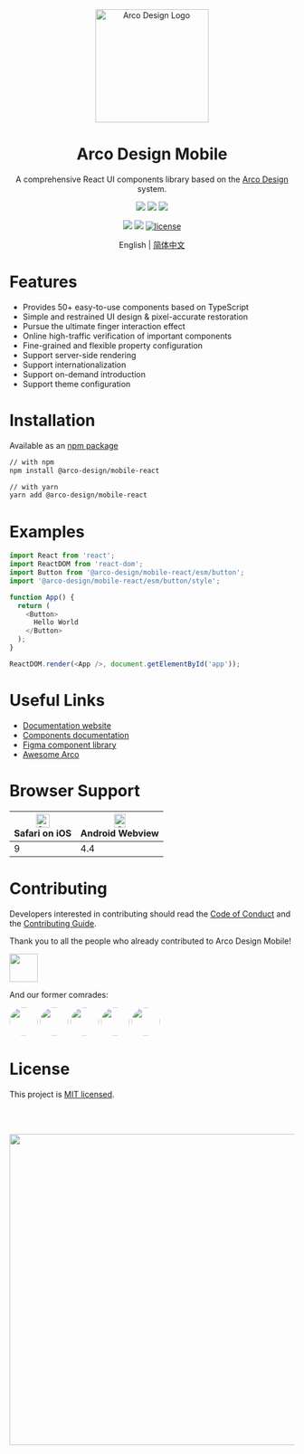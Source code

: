 <div align="center">
    <a href="https://arco.design/mobile/react" target="_blank">
        <img alt="Arco Design Logo" width="200" src="https://avatars.githubusercontent.com/u/64576149?s=200&v=4"/>
    </a>
</div>
<div align="center">
    <h1>Arco Design Mobile</h1>
</div>

<div align="center">

A comprehensive React UI components library based on the [Arco Design](https://arco.design/mobile/react) system.

![](https://img.shields.io/badge/-Less-%23CC6699?style=flat-square&logo=less&logoColor=ffffff)
![](https://img.shields.io/badge/-Typescript-blue?logo=typescript&logoColor=white)
![](https://img.shields.io/badge/-React.js-blue?logo=react&logoColor=white)


![](https://img.shields.io/npm/v/@arco-design/mobile-react.svg?style=flat-square)
![](https://img.shields.io/npm/dm/@arco-design/mobile-react.svg?style=flat-square)
[![license](https://img.shields.io/badge/license-MIT-blue.svg)](https://github.com/arco-design/arco-design-mobile/blob/main/LICENSE)

</div>

<div align="center">

English | [简体中文](./README.zh-CN.md)

</div>

# Features

- Provides 50+ easy-to-use components based on TypeScript
- Simple and restrained UI design & pixel-accurate restoration
- Pursue the ultimate finger interaction effect
- Online high-traffic verification of important components
- Fine-grained and flexible property configuration
- Support server-side rendering
- Support internationalization
- Support on-demand introduction
- Support theme configuration


# Installation

Available as an [npm package](https://www.npmjs.com/package/@arco-design/mobile-react)

```bash
// with npm
npm install @arco-design/mobile-react

// with yarn
yarn add @arco-design/mobile-react
```

# Examples

```typescript
import React from 'react';
import ReactDOM from 'react-dom';
import Button from '@arco-design/mobile-react/esm/button';
import '@arco-design/mobile-react/esm/button/style';

function App() {
  return (
    <Button>
      Hello World
    </Button>
  );
}

ReactDOM.render(<App />, document.getElementById('app'));
```

# Useful Links

* [Documentation website](https://arco.design/mobile/react)
* [Components documentation](https://arco.design/mobile/react/arco-design/pc/)
* [Figma component library](https://www.figma.com/community/file/1143750379727993941)
* [Awesome Arco](https://github.com/arco-design/awesome-arco)

# Browser Support

| <img src="https://sf1-cdn-tos.toutiaostatic.com/obj/arco-mobile/_static_/browser-ios.png" alt="Safari" width="24px" height="24px" /><br/>Safari on iOS | <img src="https://sf1-cdn-tos.toutiaostatic.com/obj/arco-mobile/_static_/browser-android.png" alt="Opera" width="20px" height="24px" /><br/>Android Webview |
| --------- | --------- |
| 9 | 4.4 |

# Contributing

Developers interested in contributing should read the [Code of Conduct](./CODE_OF_CONDUCT.md) and the [Contributing Guide](./CONTRIBUTING.md).

Thank you to all the people who already contributed to Arco Design Mobile!

<a href="https://github.com/arco-design/arco-design-mobile/graphs/contributors"><img src="https://contrib.rocks/image?repo=arco-design/arco-design-mobile" style="height: 50px" /></a>

And our former comrades:

<a href="https://github.com/wuyadream"><img src="https://github.com/wuyadream.png" style="height: 50px; border-radius: 50%" /></a>
<a href="https://github.com/Ariussssss"><img src="https://github.com/Ariussssss.png" style="height: 50px; border-radius: 50%" /></a>
<a href="https://github.com/WindyZYY"><img src="https://github.com/WindyZYY.png" style="height: 50px; border-radius: 50%" /></a>
<a href="https://github.com/10000lance"><img src="https://github.com/10000lance.png" style="height: 50px; border-radius: 50%" /></a>
<a href="https://github.com/GitHubzhangshuai"><img src="https://github.com/GitHubzhangshuai.png" style="height: 50px; border-radius: 50%" /></a>

# License

This project is [MIT licensed](./LICENSE).

<br/><br/>

<div align="center">
    <a href="https://star-history.com/#arco-design/arco-design-mobile&Date"><img src="https://api.star-history.com/svg?repos=arco-design/arco-design-mobile&type=Date" style="max-width: 100%; width: 550px"/></a>
</div>
